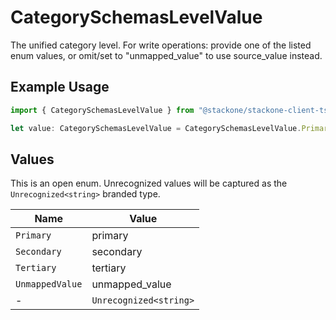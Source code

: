 # CategorySchemasLevelValue

The unified category level. For write operations: provide one of the listed enum values, or omit/set to "unmapped_value" to use source_value instead.

## Example Usage

```typescript
import { CategorySchemasLevelValue } from "@stackone/stackone-client-ts/sdk/models/shared";

let value: CategorySchemasLevelValue = CategorySchemasLevelValue.Primary;
```

## Values

This is an open enum. Unrecognized values will be captured as the `Unrecognized<string>` branded type.

| Name                   | Value                  |
| ---------------------- | ---------------------- |
| `Primary`              | primary                |
| `Secondary`            | secondary              |
| `Tertiary`             | tertiary               |
| `UnmappedValue`        | unmapped_value         |
| -                      | `Unrecognized<string>` |
